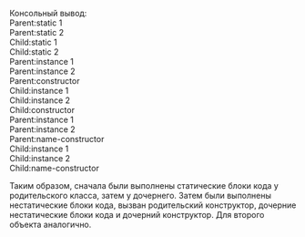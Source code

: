 Консольный вывод:  
Parent:static 1  
Parent:static 2  
Child:static 1  
Child:static 2  
Parent:instance 1  
Parent:instance 2  
Parent:constructor  
Child:instance 1  
Child:instance 2  
Child:constructor  
Parent:instance 1  
Parent:instance 2  
Parent:name-constructor  
Child:instance 1  
Child:instance 2  
Child:name-constructor  

Таким образом, сначала были выполнены статические блоки кода у родительского класса, затем у дочернего.
Затем были выполнены нестатические блоки кода, вызван родительский конструктор, дочерние нестатические блоки кода и дочерний конструктор.
Для второго объекта аналогично.

